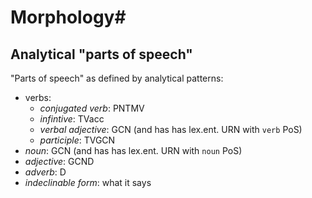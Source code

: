 # Morphology#

## Analytical "parts of speech"

"Parts of speech" as defined by analytical patterns:

- verbs:
    - *conjugated verb*: PNTMV
    - *infintive*: TVacc
    - *verbal adjective*: GCN (and has has lex.ent. URN with `verb` PoS)
    - *participle*: TVGCN
- *noun*: GCN (and has has lex.ent. URN with `noun` PoS)
- *adjective*: GCND
- *adverb*: D
- *indeclinable form*: what it says
